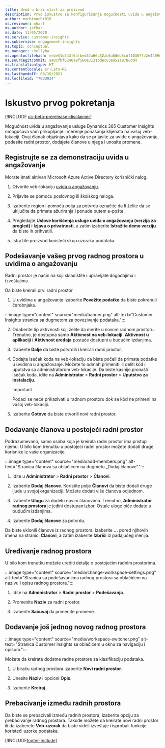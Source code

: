 ```yaml
---
title: Uvod u brzi start za proizvod
description: Prvo iskustvo za konfigurisanje mogućnosti uvida u angažovanje.
author: mochimochi016
ms.reviewer: mhart
ms.author: jefhar
ms.date: 11/05/2020
ms.service: customer-insights
ms.subservice: engagement-insights
ms.topic: conceptual
ms.manager: shellyha
ms.openlocfilehash: eebe51d343f6afbed52a66c52ab6a60eb5cd410367fb2e4409eb8679f357c91e
ms.sourcegitcommit: aa0cfbf6240a9f560e3131bdec63e051a8786dd4
ms.translationtype: HT
ms.contentlocale: sr-Latn-RS
ms.lasthandoff: 08/10/2021
ms.locfileid: "7033924"
---
```

# <a name="first-run-experience"></a>Iskustvo prvog pokretanja

[!INCLUDE [cc-beta-prerelease-disclaimer](includes/cc-beta-prerelease-disclaimer.md)]

Mogućnost uvida u angažovanje usluge Dynamics 365 Customer Insights omogućava vam prikupljanje i merenje ponašanja klijenata na vašoj veb-lokaciji. Ovaj članak objašnjava kako da se prijavite za uvide o angažovanju, podesite radni prostor, dodajete članove u njega i unosite promene.

## <a name="sign-up-for-a-demo-of-engagement-insights"></a>Registrujte se za demonstraciju uvida u angažovanje

Morate imati aktivan Microsoft Azure Active Directory korisnički nalog. 

1. Otvorite veb-lokaciju [uvida o angažovanju](https://pi.dynamics.com/). 

1. Prijavite se pomoću poslovnog ili školskog naloga.

1. Izaberite region i pomoću polja za potvrdu označite da li želite da se uključite da primate ažuriranja i ponude putem e-pošte.

1. Pregledajte **Uslove korišćenja usluge uvida o angažovanju (verzija za pregled)** i **Izjavu o privatnosti**, a zatim izaberite **Istražite demo verziju** da biste ih prihvatili.

1. Istražite proizvod koristeći skup uzoraka podataka. 

## <a name="set-up-your-first-workspace-in-engagement-insights"></a>Podešavanje vašeg prvog radnog prostora u uvidima o angažovanju

Radni prostor je način na koji skladištite i upravljate događajima i izveštajima.

Da biste kreirali prvi radni prostor

1. U uvidima u angažovanje izaberite **Povežite podatke** da biste pokrenuli čarobnjaka. 

:::image type="content" source="media/banner.png" alt-text="Customer Insights stranica sa dugmetom za povezivanje podataka.":::

2. Odaberite tip aktivnosti koji želite da merite u novom radnom prostoru. Trenutno, je dostupna samo **Aktivnost na veb-lokaciji**. **Aktivnost u aplikaciji** i **Aktivnost uređaja** postaće dostupni u budućim izdanjima.

1. Izaberite **Dalje** da biste potvrdili i kreirali radni prostor.

1. Dodajte isečak koda na veb-lokaciju da biste počeli da primate podatke u uvidima u angažovanje. Možete to odmah primeniti ili deliti kôd i uputstva sa administratorom veb-lokacije. Da biste kasnije pronašli isečak koda, idite na **Administrator** > **Radni prostor** > **Uputstvo za instalaciju**.

   > [!IMPORTANT]
   > Podaci se neće prikazivati u radnom prostoru dok se kôd ne primeni na vašoj veb-lokaciji.

1. Izaberite **Gotovo** da biste otvorili novi radni prostor. 

## <a name="add-members-to-an-existing-workspace"></a>Dodavanje članova u postojeći radni prostor

Podrazumevano, samo osoba koja je kreirala radni prostor ima pristup njemu. U bilo kom trenutku u postojeći radni prostor možete dodati druge korisnike iz vaše organizacije.

:::image type="content" source="media/add-members.png" alt-text="Stranica članova sa oblačićem na dugmetu „Dodaj članove“.":::

1. Idite u **Administrator** > **Radni prostor** > **Članovi**.

2. Izaberite **Dodaj članove**. Koristite polje **Članovi** da biste dodali druge ljude u svojoj organizaciji. Možete dodati više članova odjednom.

3. Izaberite **Ulogu** za dodelu novim članovima. Trenutno, **Administrator radnog prostora** je jedini dostupan izbor. Ostale uloge biće dodate u budućim izdanjima.

4. Izaberite **Dodaj članove** za potvrdu.

Da biste uklonili članove iz radnog prostora, izaberite **...** pored njihovih imena na stranici **Članovi**, a zatim izaberite **Izbriši** iz padajućeg menija.

## <a name="edit-a-workspace"></a>Uređivanje radnog prostora

U bilo kom trenutku možete urediti detalje o postojećim radnim prostorima.

:::image type="content" source="media/change-workspace-settings.png" alt-text="Stranica sa podešavanjima radnog prostora sa oblačićem na nazivu i opisu radnog prostora.":::

1. Idite na **Administrator** > **Radni prostor** > **Podešavanja**.

1. Promenite **Naziv** za radni prostor.

1. Izaberite **Sačuvaj** da primenite promene.

## <a name="add-another-new-workspace"></a>Dodavanje još jednog novog radnog prostora

:::image type="content" source="media/workspace-switcher.png" alt-text="Stranica Customer Insights sa oblačićem u oknu za navigaciju i opisom.":::

Možete da kreirate dodatne radne prostore za klasifikaciju podataka.

1. U biraču radnog prostora izaberite **Novi radni prostor**.

1. Unesite **Naziv** i opcioni **Opis**.

1. Izaberite **Kreiraj**.

## <a name="switch-between-workspaces"></a>Prebacivanje između radnih prostora

Da biste se prebacivali između radnih prostora, izaberite opciju za prebacivanje radnog prostora. Takođe možete da kreirate novi radni prostor ili da izaberete **Veb-uzorak** da biste videli izveštaje i isprobali funkcije koristeći uzorke podataka. 



[!INCLUDE[footer-include](../includes/footer-banner.md)]